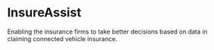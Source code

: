 # InsureAssist
Enabling the insurance firms to take better decisions based on data in claiming connected vehicle insurance.
